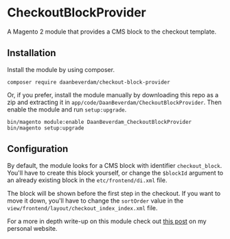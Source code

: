 # CheckoutBlockProvider

A Magento 2 module that provides a CMS block to the checkout template.

## Installation

Install the module by using composer.

```
composer require daanbeverdam/checkout-block-provider
```

Or, if you prefer, install the module manually by downloading this repo as a zip and extracting it in `app/code/DaanBeverdam/CheckoutBlockProvider`. Then enable the module and run `setup:upgrade`.

```
bin/magento module:enable DaanBeverdam_CheckoutBlockProvider
bin/magento setup:upgrade
```

## Configuration

By default, the module looks for a CMS block with identifier `checkout_block`. You'll have to create this block yourself, or change the `$blockId` argument to an already existing block in the `etc/frontend/di.xml` file. 

The block will be shown before the first step in the checkout. If you want to move it down, you'll have to change the `sortOrder` value in the `view/frontend/layout/checkout_index_index.xml` file.

For a more in depth write-up on this module check out [this post](https://www.daanbeverdam.com/adding-a-static-cms-block-to-the-magento-2-checkout/) on my personal website.
